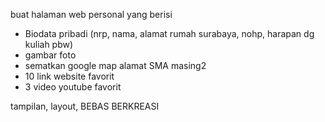buat halaman web personal yang berisi
- Biodata pribadi  (nrp, nama, alamat rumah surabaya, nohp, harapan dg kuliah pbw)
- gambar foto
- sematkan google map alamat SMA masing2
- 10 link website favorit
-  3 video youtube favorit

tampilan, layout, BEBAS BERKREASI